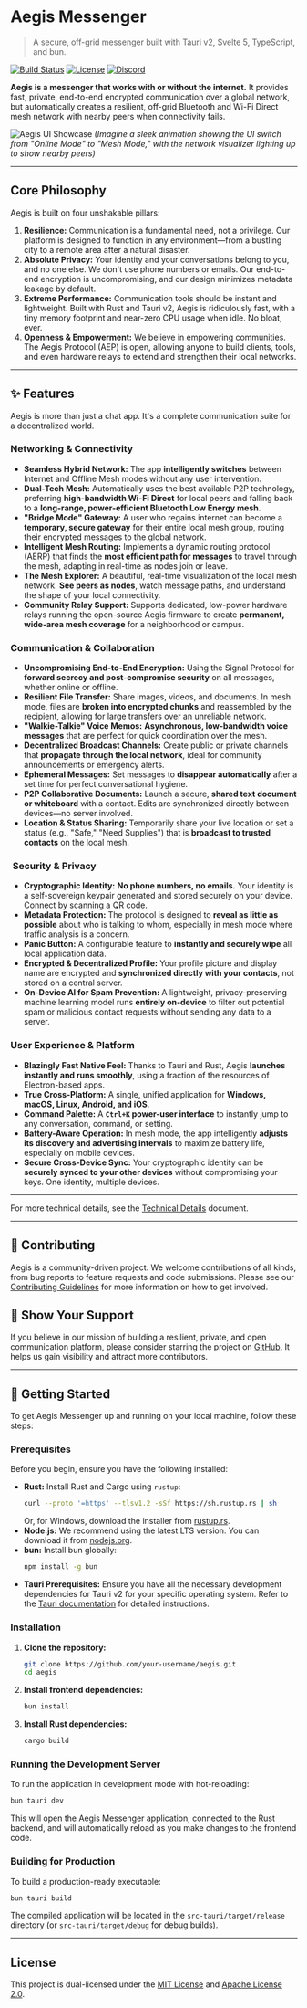 # Aegis Messenger

> A secure, off-grid messenger built with Tauri v2, Svelte 5, TypeScript, and bun.

[![Build Status](https://img.shields.io/github/actions/workflow/status/user/repo/build.yml?branch=main&style=for-the-badge)](https://github.com/user/repo/actions)
[![License](https://img.shields.io/badge/License-MIT%20%2F%20Apache%202.0-blue?style=for-the-badge)](./LICENSE)
[![Discord](https://img.shields.io/discord/123456789?color=7289DA&label=Join%20Community&logo=discord&logoColor=white&style=for-the-badge)](https://discord.gg/your-invite)

**Aegis is a messenger that works with or without the internet.** It provides fast, private, end-to-end encrypted communication over a global network, but automatically creates a resilient, off-grid Bluetooth and Wi-Fi Direct mesh network with nearby peers when connectivity fails.

![Aegis UI Showcase](https://user-images.githubusercontent.com/your-id/aegis-showcase.gif)
*(Imagine a sleek animation showing the UI switch from "Online Mode" to "Mesh Mode," with the network visualizer lighting up to show nearby peers)*

---

## Core Philosophy

Aegis is built on four unshakable pillars:

1.  **Resilience:** Communication is a fundamental need, not a privilege. Our platform is designed to function in any environment—from a bustling city to a remote area after a natural disaster.
2.  **Absolute Privacy:** Your identity and your conversations belong to you, and no one else. We don't use phone numbers or emails. Our end-to-end encryption is uncompromising, and our design minimizes metadata leakage by default.
3.  **Extreme Performance:** Communication tools should be instant and lightweight. Built with Rust and Tauri v2, Aegis is ridiculously fast, with a tiny memory footprint and near-zero CPU usage when idle. No bloat, ever.
4.  **Openness & Empowerment:** We believe in empowering communities. The Aegis Protocol (AEP) is open, allowing anyone to build clients, tools, and even hardware relays to extend and strengthen their local networks.

---

## ✨ Features

Aegis is more than just a chat app. It's a complete communication suite for a decentralized world.

###  Networking & Connectivity

*   **Seamless Hybrid Network:** The app **intelligently switches** between Internet and Offline Mesh modes without any user intervention.
*   **Dual-Tech Mesh:** Automatically uses the best available P2P technology, preferring **high-bandwidth Wi-Fi Direct** for local peers and falling back to a **long-range, power-efficient Bluetooth Low Energy mesh**.
*   **"Bridge Mode" Gateway:** A user who regains internet can become a **temporary, secure gateway** for their entire local mesh group, routing their encrypted messages to the global network.
*   **Intelligent Mesh Routing:** Implements a dynamic routing protocol (AERP) that finds the **most efficient path for messages** to travel through the mesh, adapting in real-time as nodes join or leave.
*   **The Mesh Explorer:** A beautiful, real-time visualization of the local mesh network. **See peers as nodes**, watch message paths, and understand the shape of your local connectivity.
*   **Community Relay Support:** Supports dedicated, low-power hardware relays running the open-source Aegis firmware to create **permanent, wide-area mesh coverage** for a neighborhood or campus.

###  Communication & Collaboration

*   **Uncompromising End-to-End Encryption:** Using the Signal Protocol for **forward secrecy and post-compromise security** on all messages, whether online or offline.
*   **Resilient File Transfer:** Share images, videos, and documents. In mesh mode, files are **broken into encrypted chunks** and reassembled by the recipient, allowing for large transfers over an unreliable network.
*   **"Walkie-Talkie" Voice Memos:** **Asynchronous, low-bandwidth voice messages** that are perfect for quick coordination over the mesh.
*   **Decentralized Broadcast Channels:** Create public or private channels that **propagate through the local network**, ideal for community announcements or emergency alerts.
*   **Ephemeral Messages:** Set messages to **disappear automatically** after a set time for perfect conversational hygiene.
*   **P2P Collaborative Documents:** Launch a secure, **shared text document or whiteboard** with a contact. Edits are synchronized directly between devices—no server involved.
*   **Location & Status Sharing:** Temporarily share your live location or set a status (e.g., "Safe," "Need Supplies") that is **broadcast to trusted contacts** on the local mesh.

### ️ Security & Privacy

*   **Cryptographic Identity:** **No phone numbers, no emails.** Your identity is a self-sovereign keypair generated and stored securely on your device. Connect by scanning a QR code.
*   **Metadata Protection:** The protocol is designed to **reveal as little as possible** about who is talking to whom, especially in mesh mode where traffic analysis is a concern.
*   **Panic Button:** A configurable feature to **instantly and securely wipe** all local application data.
*   **Encrypted & Decentralized Profile:** Your profile picture and display name are encrypted and **synchronized directly with your contacts**, not stored on a central server.
*   **On-Device AI for Spam Prevention:** A lightweight, privacy-preserving machine learning model runs **entirely on-device** to filter out potential spam or malicious contact requests without sending any data to a server.

###  User Experience & Platform

*   **Blazingly Fast Native Feel:** Thanks to Tauri and Rust, Aegis **launches instantly and runs smoothly**, using a fraction of the resources of Electron-based apps.
*   **True Cross-Platform:** A single, unified application for **Windows, macOS, Linux, Android, and iOS**.
*   **Command Palette:** A **`Ctrl+K` power-user interface** to instantly jump to any conversation, command, or setting.
*   **Battery-Aware Operation:** In mesh mode, the app intelligently **adjusts its discovery and advertising intervals** to maximize battery life, especially on mobile devices.
*   **Secure Cross-Device Sync:** Your cryptographic identity can be **securely synced to your other devices** without compromising your keys. One identity, multiple devices.

---

For more technical details, see the [Technical Details](./docs/TECHNICAL_DETAILS.md) document.

---

## 🤝 Contributing

Aegis is a community-driven project. We welcome contributions of all kinds, from bug reports to feature requests and code submissions. Please see our [Contributing Guidelines](./CONTRIBUTING.md) for more information on how to get involved.

## 💖 Show Your Support

If you believe in our mission of building a resilient, private, and open communication platform, please consider starring the project on [GitHub](https://github.com/your-username/aegis). It helps us gain visibility and attract more contributors.

---

## 🚀 Getting Started

To get Aegis Messenger up and running on your local machine, follow these steps:

### Prerequisites

Before you begin, ensure you have the following installed:

*   **Rust:** Install Rust and Cargo using `rustup`:
    ```bash
    curl --proto '=https' --tlsv1.2 -sSf https://sh.rustup.rs | sh
    ```
    Or, for Windows, download the installer from [rustup.rs](https://rustup.rs/).
*   **Node.js:** We recommend using the latest LTS version. You can download it from [nodejs.org](https://nodejs.org/).
*   **bun:** Install bun globally:
    ```bash
    npm install -g bun
    ```
*   **Tauri Prerequisites:** Ensure you have all the necessary development dependencies for Tauri v2 for your specific operating system. Refer to the [Tauri documentation](https://beta.tauri.app/start/prerequisites/) for detailed instructions.

### Installation

1.  **Clone the repository:**
    ```bash
    git clone https://github.com/your-username/aegis.git
    cd aegis
    ```
2.  **Install frontend dependencies:**
    ```bash
    bun install
    ```
3.  **Install Rust dependencies:**
    ```bash
    cargo build
    ```

### Running the Development Server

To run the application in development mode with hot-reloading:

```bash
bun tauri dev
```

This will open the Aegis Messenger application, connected to the Rust backend, and will automatically reload as you make changes to the frontend code.

### Building for Production

To build a production-ready executable:

```bash
bun tauri build
```

The compiled application will be located in the `src-tauri/target/release` directory (or `src-tauri/target/debug` for debug builds).

---

## License

This project is dual-licensed under the [MIT License](./LICENSE-MIT) and [Apache License 2.0](./LICENSE-APACHE).